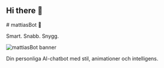 ## Hi there 👋

<!--
**Upscale-business/upscale-business** is a ✨ _special_ ✨ repository because its `README.md` (this file) appears on your GitHub profile.

Here are some ideas to get you started:

- 🔭 I’m currently working on ...
- 🌱 I’m currently learning ...
- 👯 I’m looking to collaborate on ...
- 🤔 I’m looking for help with ...
- 💬 Ask me about ...
- 📫 How to reach me: ...
- 😄 Pronouns: ...
- ⚡ Fun fact: ...
--># mattiasBot 🤖  
Smart. Snabb. Snygg.

![mattiasBot banner](./github-banner.png)

Din personliga AI-chatbot med stil, animationer och intelligens.

